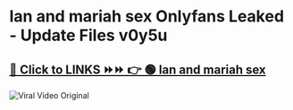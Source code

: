 
 # Ian and mariah sex Onlyfans Leaked - Update Files v0y5u

## <h2><a href="https://clipsfans.com/Ian_and_mariah_sex&ref=git">🔗 Click to LINKS ⏩⏩ 👉 🟢 Ian and mariah sex </a></h2>

<a href="https://clipsfans.com/Ian_and_mariah_sex&ref=git" rel="nofollow" data-target="animated-image.originalLink"><img src="https://i.ibb.co.com/xMMVF88/686577567.gif" alt="Viral Video Original" style="max-width: 100%; display: inline-block;" data-target="animated-image.originalImage"></a>


